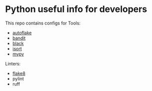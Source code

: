 # Python useful info for developers

This repo contains configs for
Tools:

- [autoflake](./autoflake/.pre-commit-config.yaml)
- [bandit](./bandit/.pre-commit-config.yaml)
- [black](./black/pyproject.toml)
- [isort](./isort/pyproject.toml)
- [mypy](./mypy/pyproject.toml)

Linters:

- [flake8](./linters/flake8/PLUGINS.md)
- pylint
- ruff
